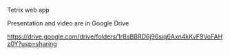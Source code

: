 Tetrix web app

Presentation and video are in Google Drive

https://drive.google.com/drive/folders/1rBsBBRD6j96siq6Axn4kKvF9VoFAHz0Y?usp=sharing
